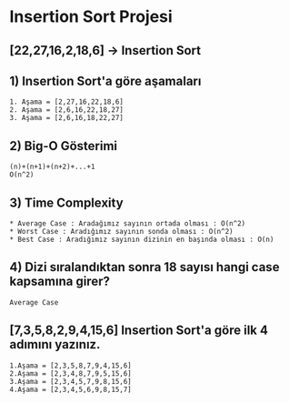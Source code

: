 # Insertion Sort Projesi 

## [22,27,16,2,18,6] -> Insertion Sort 

## 1) Insertion Sort'a göre aşamaları 

```
1. Aşama = [2,27,16,22,18,6]
2. Aşama = [2,6,16,22,18,27]
3. Aşama = [2,6,16,18,22,27]
```

## 2) Big-O Gösterimi 

```
(n)+(n+1)+(n+2)+...+1
O(n^2)
```

## 3) Time Complexity 

```
* Average Case : Aradağımız sayının ortada olması : O(n^2)
* Worst Case : Aradığımız sayının sonda olması : O(n^2)
* Best Case : Aradığımız sayının dizinin en başında olması : O(n)
```

## 4) Dizi sıralandıktan sonra 18 sayısı hangi case kapsamına girer?

```
Average Case
```

## [7,3,5,8,2,9,4,15,6] Insertion Sort'a göre ilk 4 adımını yazınız.

```
1.Aşama = [2,3,5,8,7,9,4,15,6]
2.Aşama = [2,3,4,8,7,9,5,15,6]
3.Aşama = [2,3,4,5,7,9,8,15,6]
4.Aşama = [2,3,4,5,6,9,8,15,7]
```

